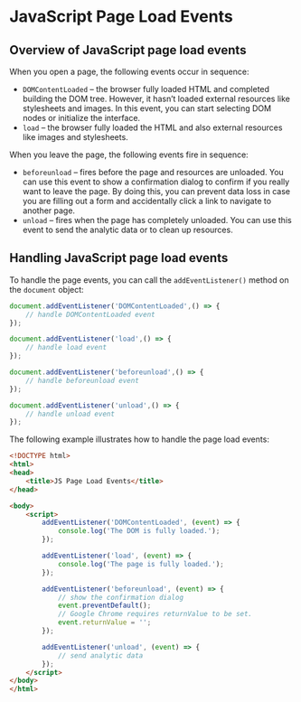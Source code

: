 # JavaScript Page Load Events

## Overview of JavaScript page load events

When you open a page, the following events occur in sequence:

- `DOMContentLoaded` – the browser fully loaded HTML and completed building the DOM tree. However, it hasn’t loaded external resources like stylesheets and images. In this event, you can start selecting DOM nodes or initialize the interface.
- `load` – the browser fully loaded the HTML and also external resources like images and stylesheets.

When you leave the page, the following events fire in sequence:

- `beforeunload` – fires before the page and resources are unloaded. You can use this event to show a confirmation dialog to confirm if you really want to leave the page. By doing this, you can prevent data loss in case you are filling out a form and accidentally click a link to navigate to another page.
- `unload` – fires when the page has completely unloaded. You can use this event to send the analytic data or to clean up resources.

## Handling JavaScript page load events

To handle the page events, you can call the `addEventListener()` method on the `document` object:

```js
document.addEventListener('DOMContentLoaded',() => {
    // handle DOMContentLoaded event
});

document.addEventListener('load',() => {
    // handle load event
});

document.addEventListener('beforeunload',() => {
    // handle beforeunload event
});

document.addEventListener('unload',() => {
    // handle unload event
});
```

The following example illustrates how to handle the page load events:

```html
<!DOCTYPE html>
<html>
<head>
    <title>JS Page Load Events</title>
</head>

<body>
    <script>
        addEventListener('DOMContentLoaded', (event) => {
            console.log('The DOM is fully loaded.');
        });

        addEventListener('load', (event) => {
            console.log('The page is fully loaded.');
        });

        addEventListener('beforeunload', (event) => {
            // show the confirmation dialog
            event.preventDefault();
            // Google Chrome requires returnValue to be set.
            event.returnValue = '';
        });

        addEventListener('unload', (event) => {
            // send analytic data
        });
    </script>
</body>
</html>
```